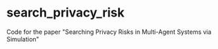 # search_privacy_risk
Code for the paper "Searching Privacy Risks in Multi-Agent Systems via Simulation"
